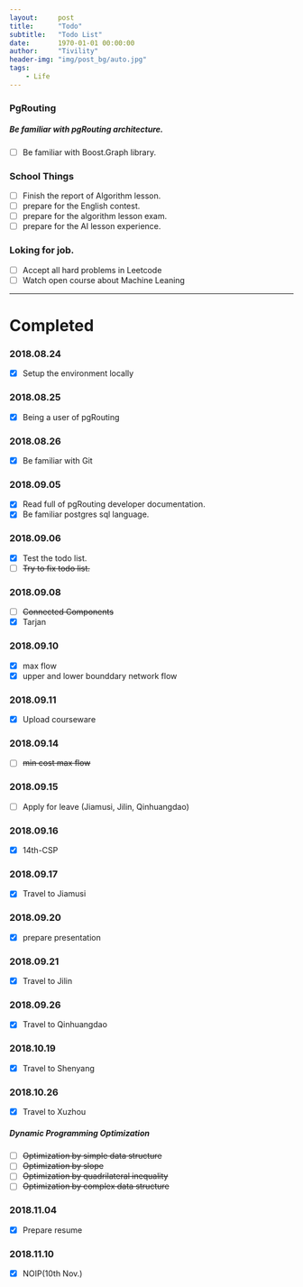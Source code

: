 ```yaml
---
layout:     post
title:      "Todo"
subtitle:   "Todo List"
date:       1970-01-01 00:00:00
author:     "Tivility"
header-img: "img/post_bg/auto.jpg"
tags:
    - Life
---
```

  
### PgRouting

##### Be familiar with pgRouting architecture.
  - [ ] Be familiar with Boost.Graph library.


### School Things
  - [ ] Finish the report of Algorithm lesson.
  - [ ] prepare for the English contest.
  - [ ] prepare for the algorithm lesson exam.
  - [ ] prepare for the AI lesson experience.

### Loking for job.
  - [ ] Accept all hard problems in Leetcode
  - [ ] Watch open course about Machine Leaning
---
# Completed

### 2018.08.24
  - [x]  Setup the environment locally

 
### 2018.08.25
  - [x]  Being a user of pgRouting

### 2018.08.26
  - [x]  Be familiar with Git

### 2018.09.05
  - [x]  Read full of pgRouting developer documentation.
  - [x]  Be familiar postgres sql language.
 
### 2018.09.06
  - [x]  Test the todo list.
  - [ ]  ~~Try to fix todo list.~~

### 2018.09.08
  - [ ]  ~~Connected Components~~
  - [x]  Tarjan

### 2018.09.10
  - [x]  max flow
  - [x]  upper and lower bounddary network flow
  
### 2018.09.11
  - [x] Upload courseware
  
### 2018.09.14
  - [ ]  ~~min cost max flow~~
  
### 2018.09.15
  - [ ]  Apply for leave (Jiamusi, Jilin, Qinhuangdao)
  
### 2018.09.16
  - [x]  14th-CSP
  
### 2018.09.17
  - [x]  Travel to Jiamusi

### 2018.09.20
  - [x] prepare presentation
  
### 2018.09.21
  - [x] Travel to Jilin
  
### 2018.09.26
  - [x] Travel to Qinhuangdao

### 2018.10.19
  - [x] Travel to Shenyang
  
### 2018.10.26
  - [x] Travel to Xuzhou
  
##### Dynamic Programming Optimization
  - [ ]  ~~Optimization by simple data structure~~
  - [ ]  ~~Optimization by slope~~
  - [ ]  ~~Optimization by quadrilateral inequality~~
  - [ ]  ~~Optimization by complex data structure~~
  
### 2018.11.04
  - [x] Prepare resume
  
### 2018.11.10
  - [x] NOIP(10th Nov.)